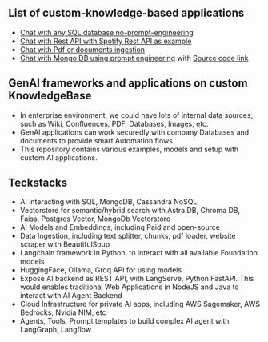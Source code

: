 ## List of custom-knowledge-based applications

-   [Chat with any SQL database no-prompt-engineering](https://10-chat-groq-with-sql.streamlit.app/)
-   [Chat with Rest API with Spotify Rest API as example](./langchain/14-Chat-Rest-API/openapi.ipynb)
-   [Chat with Pdf or documents ingestion](./langchain/8-RAG-PDF-Conversation-History/)
-   [Chat with Mongo DB using prompt engineering](https://11-chat-with-mongo-db.streamlit.app/) with [Source code link](./langchain/11-Chat-MongoDB/)

## GenAI frameworks and applications on custom KnowledgeBase

-   In enterprise environment, we could have lots of internal data sources, such as Wiki, Confluences, PDF, Databases, Images, etc.
-   GenAI applications can work securedly with company Databases and documents to provide smart Automation flows
-   This repository contains various examples, models and setup with custom AI applications.

## Teckstacks

-   AI interacting with SQL, MongoDB, Cassandra NoSQL
-   Vectorstore for semantic/hybrid search with Astra DB, Chroma DB, Faiss, Postgres Vector, MongoDb Vectorstore
-   AI Models and Embeddings, including Paid and open-source
-   Data Ingestion, including text splitter, chunks, pdf loader, website scraper with BeautifulSoup
-   Langchain framework in Python, to interact with all available Foundation models
-   HuggingFace, Ollama, Groq API for using models
-   Expose AI backend as REST API, with LangServe, Python FastAPI. This would enables traditional Web Applications in NodeJS and Java to interact with AI Agent Backend
-   Cloud Infrastructure for private AI apps, including AWS Sagemaker, AWS Bedrocks, Nvidia NIM, etc
-   Agents, Tools, Prompt templates to build complex AI agent with LangGraph, Langflow
